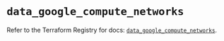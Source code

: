 # `data_google_compute_networks`

Refer to the Terraform Registry for docs: [`data_google_compute_networks`](https://registry.terraform.io/providers/hashicorp/google/5.17.0/docs/data-sources/compute_networks).
